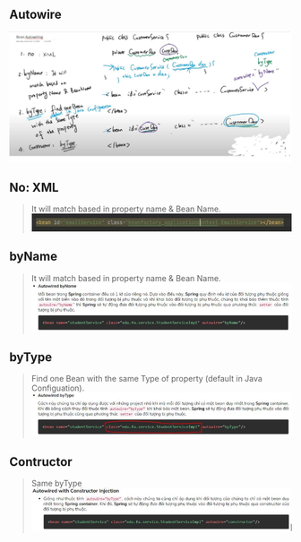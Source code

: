 ## Autowire

![](https://github.com/peothach/Spring-Framework/blob/master/image/Autowire.JPG)

## No: XML
> It will match based in property name & Bean Name.
![](https://github.com/peothach/Spring-Framework/blob/master/image/noXML.JPG)

## byName
> It will match based in property name & Bean Name.
![](https://github.com/peothach/Spring-Framework/blob/master/image/byName.JPG)

## byType
> Find one Bean with the same Type of property (default in Java Configuation).
![](https://github.com/peothach/Spring-Framework/blob/master/image/byType.JPG)

## Contructor
> Same byType
![](https://github.com/peothach/Spring-Framework/blob/master/image/contructor.JPG)

